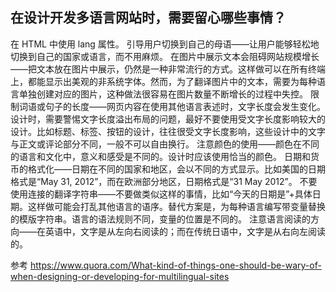 ## 在设计开发多语言网站时，需要留心哪些事情？

在 HTML 中使用 lang 属性。
引导用户切换到自己的母语——让用户能够轻松地切换到自己的国家或语言，而不用麻烦。
在图片中展示文本会阻碍网站规模增长——把文本放在图片中展示，仍然是一种非常流行的方式。这样做可以在所有终端上，都能显示出美观的非系统字体。然而，为了翻译图片中的文本，需要为每种语言单独创建对应的图片，这种做法很容易在图片数量不断增长的过程中失控。
限制词语或句子的长度——网页内容在使用其他语言表述时，文字长度会发生变化。设计时，需要警惕文字长度溢出布局的问题，最好不要使用受文字长度影响较大的设计。比如标题、标签、按钮的设计，往往很受文字长度影响，这些设计中的文字与正文或评论部分不同，一般不可以自由换行。
注意颜色的使用——颜色在不同的语言和文化中，意义和感受是不同的。设计时应该使用恰当的颜色。
日期和货币的格式化——日期在不同的国家和地区，会以不同的方式显示。比如美国的日期格式是“May 31, 2012”，而在欧洲部分地区，日期格式是“31 May 2012”。
不要使用连接的翻译字符串——不要做类似这样的事情，比如“今天的日期是”+具体日期。这样做可能会打乱其他语言的语序。替代方案是，为每种语言编写带变量替换的模版字符串。语言的语法规则不同，变量的位置是不同的。
注意语言阅读的方向——在英语中，文字是从左向右阅读的；而在传统日语中，文字是从右向左阅读的。

参考
https://www.quora.com/What-kind-of-things-one-should-be-wary-of-when-designing-or-developing-for-multilingual-sites
